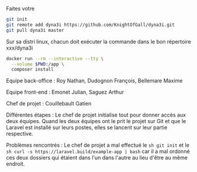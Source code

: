 Faites votre 
```sh
git init
git remote add dyna3i https://github.com/KnightOfGall/dyna3i.git
git pull dyna3i master
```
Sur sa distri linux, chacun doit exécuter la commande dans le bon répertoire xxx/dyna3i
```sh
docker run --rm --interactive --tty \
  --volume $PWD:/app \
  composer install
  ```
Equipe back-office :
Roy Nathan, Dudognon François, Bellemare Maxime

Equipe front-end :
Emonet Julian, Saguez Arthur

Chef de projet : 
Couillebault Gatien

Différentes étapes :
Le chef de projet initialise tout pour donner accès aux deux équipes.
Quand les deux équipes ont le prit le projet sur Git et 
que le Laravel est installé sur leurs postes, elles se lancent sur leur partie respective.

Problèmes rencontrés :
Le chef de projet a mal effectué le ```sh git init``` et le ```sh curl -s https://laravel.build/example-app | bash``` car il a mal ordonné ces deux dossiers qui étaient dans l'un dans l'autre au lieu d'être au même endroit.

